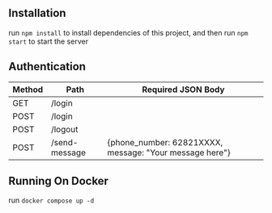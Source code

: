 ## Installation
run `npm install` to install dependencies of this project, and then run `npm start` to start the server

## Authentication
| Method | Path          | Required JSON Body                                      |
|--------|---------------|---------------------------------------------------------|
| GET    | /login        |                                                         |
| POST   | /login        |                                                         |
| POST   | /logout       |                                                         |
| POST   | /send-message | {phone_number: 62821XXXX, message: "Your message here"} |

## Running On Docker
run `docker compose up -d`